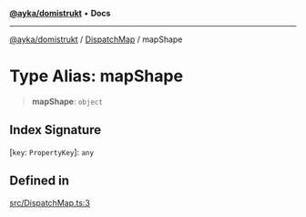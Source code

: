 [**@ayka/domistrukt**](../../../README.md) • **Docs**

***

[@ayka/domistrukt](../../../globals.md) / [DispatchMap](../README.md) / mapShape

# Type Alias: mapShape

> **mapShape**: `object`

## Index Signature

 \[`key`: `PropertyKey`\]: `any`

## Defined in

[src/DispatchMap.ts:3](https://github.com/AndreyMork/domistrukt/blob/edcfe9ca26584b5845c6864b1bb3eb94a6a879e3/src/DispatchMap.ts#L3)
